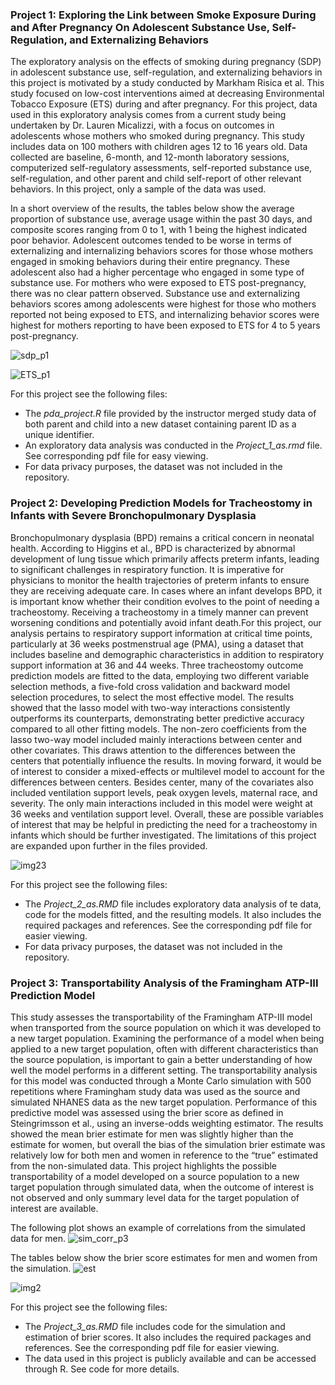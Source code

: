 ### Project 1: Exploring the Link between Smoke Exposure During and After Pregnancy On Adolescent Substance Use, Self-Regulation, and Externalizing Behaviors

The exploratory analysis on the effects of smoking during pregnancy (SDP) in adolescent substance use, self-regulation, and externalizing behaviors in this project is motivated by a study conducted by Markham Risica et al. This study focused on low-cost interventions aimed at decreasing Environmental Tobacco Exposure (ETS) during and after pregnancy. For this project, data used in this exploratory analysis comes from a current study being undertaken by Dr. Lauren Micalizzi, with a focus on outcomes in adolescents whose mothers who smoked during pregnancy. This study includes data on 100 mothers with children ages 12 to 16 years old. Data collected are baseline, 6-month, and 12-month laboratory sessions, computerized self-regulatory assessments, self-reported substance use, self-regulation, and other parent and child self-report of other relevant behaviors. In this project, only a sample of the data was used.

In a short overview of the results, the tables below show the average proportion of substance use, average usage within the past 30 days, and composite scores ranging from 0 to 1, with 1 being the highest indicated poor behavior. Adolescent outcomes tended to be worse in terms of externalizing and internalizing behaviors scores for those whose mothers engaged in smoking behaviors during their entire pregnancy. These adolescent also had a higher percentage who engaged in some type of substance use. For mothers who were exposed to ETS post-pregnancy, there was no clear pattern observed. Substance use and externalizing behaviors scores among adolescents were highest for those who mothers reported not being exposed to ETS, and internalizing behavior scores were highest for mothers reporting to have been exposed to ETS for 4 to 5 years post-pregnancy. 

![sdp_p1](https://github.com/aserra10/PHP2550-Projects/assets/119968598/f268fd7c-b77c-4ced-8573-54f48a270ea6)

![ETS_p1](https://github.com/aserra10/PHP2550-Projects/assets/119968598/fb63797f-349c-42f0-8d45-e5a0642aecff)


For this project see the following files: 
- The *pda_project.R* file provided by the instructor merged study data of both parent and child into a new dataset containing parent ID as a unique identifier.
- An exploratory data analysis was conducted in the *Project_1_as.rmd* file. See corresponding pdf file for easy viewing.
- For data privacy purposes, the dataset was not included in the repository.
  
### Project 2: Developing Prediction Models for Tracheostomy in Infants with Severe Bronchopulmonary Dysplasia
Bronchopulmonary dysplasia (BPD) remains a critical concern in neonatal health. According to Higgins et al., BPD is characterized by abnormal development of lung tissue which primarily affects preterm infants, leading to significant challenges in respiratory function. It is imperative for physicians to monitor the health trajectories of preterm infants to ensure they are receiving adequate care. In cases where an infant develops BPD, it is important know whether their condition evolves to the point of needing a tracheostomy. Receiving a tracheostomy in a timely manner can prevent worsening conditions and potentially avoid infant death.For this project, our analysis pertains to respiratory support information at critical time points, particularly at 36 weeks postmenstrual age (PMA), using a dataset that includes baseline and demographic characteristics in addition to respiratory support information at 36 and 44 weeks. Three tracheostomy outcome prediction models are fitted to the data, employing two different variable selection methods, a five-fold cross validation and backward model selection procedures, to select the most effective model. The results showed that the lasso model with two-way interactions consistently outperforms its counterparts, demonstrating better predictive accuracy compared to all other fitting models. The non-zero coefficients from the lasso two-way model included mainly interactions between center and other covariates. This draws attention to the differences between the centers that potentially influence the results. In moving forward, it would be of interest to consider a mixed-effects or multilevel model to account for the differences between centers. Besides center, many of the covariates also included ventilation support levels, peak oxygen levels, maternal race, and severity. The only main interactions included in this model were weight at 36 weeks and ventilation support level. Overall, these are possible variables of interest that may be helpful in predicting the need for a tracheostomy in infants which should be further investigated. The limitations of this project are expanded upon further in the files provided.

![img23](https://github.com/aserra10/PHP2550-Projects/assets/119968598/23f7916d-7a96-43cf-9cb3-28c101cea40b)

For this project see the following files: 
- The *Project_2_as.RMD* file includes exploratory data analysis of te data, code for the models fitted, and the resulting models. It also includes the required packages and references. See the corresponding pdf file for easier viewing.
- For data privacy purposes, the dataset was not included in the repository.
  
### Project 3: Transportability Analysis of the Framingham ATP-III Prediction Model
This study assesses the transportability of the Framingham ATP-III model when transported from the source population on which it was developed to a new target population. Examining the performance of a model when being applied to a new target population, often with different characteristics than the source population, is important to gain a better understanding of how well the model performs
in a different setting. The transportability analysis for this model was conducted through a Monte Carlo simulation with 500 repetitions where Framingham study data was used as the source and simulated NHANES data as the new target population. Performance of this predictive model was assessed using the brier score as defined in Steingrimsson et al., using an inverse-odds weighting estimator. The results showed the mean brier estimate for men was slightly higher than the estimate for women, but overall the bias of the simulation brier estimate was relatively low for both men and women in reference to the “true” estimated from the non-simulated data. This project highlights the possible transportability of a model developed on a source population to a new target population through simulated data, when the
outcome of interest is not observed and only summary level data for the target population of interest are available.


The following plot shows an example of correlations from the simulated data for men. 
![sim_corr_p3](https://github.com/aserra10/PHP2550-Projects/assets/119968598/26ecffff-11f5-48d2-acb2-182e76f438e3)

The tables below show the brier score estimates for men and women from the simulation.
![est](https://github.com/aserra10/PHP2550-Projects/assets/119968598/3921a729-d579-439d-a2d7-b5dfdf24f660)

![img2](https://github.com/aserra10/PHP2550-Projects/assets/119968598/2b0b95b2-5817-4bf5-835b-f62df00cf256)


For this project see the following files: 
- The *Project_3_as.RMD* file includes code for the simulation and estimation of brier scores. It also includes the required packages and references. See the corresponding pdf file for easier viewing.
- The data used in this project is publicly available and can be accessed through R. See code for more details.


